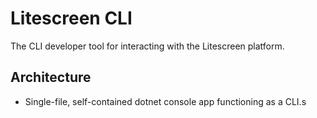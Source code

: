 # Litescreen CLI

The CLI developer tool for interacting with the Litescreen platform.

## Architecture

- Single-file, self-contained dotnet console app functioning as a CLI.s